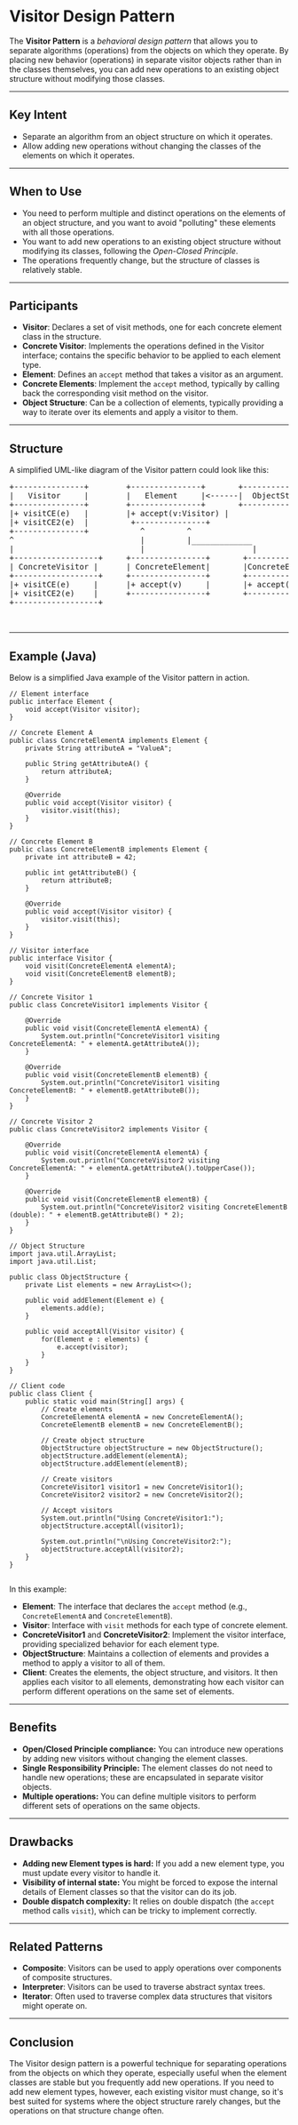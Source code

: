 <!DOCTYPE html>
<html lang="en">
<head>
  <meta charset="UTF-8">
  <title>Visitor Design Pattern README</title>
</head>
<body>

  <h1>Visitor Design Pattern</h1>

  <p>
    The <strong>Visitor Pattern</strong> is a <em>behavioral design pattern</em> that allows you to separate algorithms (operations) from the objects on which they operate. 
    By placing new behavior (operations) in separate visitor objects rather than in the classes themselves, you can add new operations to an existing object structure without modifying those classes.
  </p>

  <hr>

<h2>Key Intent</h2>
  <ul>
    <li>Separate an algorithm from an object structure on which it operates.</li>
    <li>Allow adding new operations without changing the classes of the elements on which it operates.</li>
  </ul>

  <hr>

<h2>When to Use</h2>
  <ul>
    <li>
      You need to perform multiple and distinct operations on the elements of an object structure, and you want to avoid "polluting" these elements with all those operations.
    </li>
    <li>
      You want to add new operations to an existing object structure without modifying its classes, following the <em>Open-Closed Principle</em>.
    </li>
    <li>
      The operations frequently change, but the structure of classes is relatively stable.
    </li>
  </ul>

  <hr>

<h2>Participants</h2>
  <ul>
    <li>
      <strong>Visitor</strong>: Declares a set of visit methods, one for each concrete element class in the structure.
    </li>
    <li>
      <strong>Concrete Visitor</strong>: Implements the operations defined in the Visitor interface; contains the specific behavior to be applied to each element type.
    </li>
    <li>
      <strong>Element</strong>: Defines an <code>accept</code> method that takes a visitor as an argument.
    </li>
    <li>
      <strong>Concrete Elements</strong>: Implement the <code>accept</code> method, typically by calling back the corresponding visit method on the visitor.
    </li>
    <li>
      <strong>Object Structure</strong>: Can be a collection of elements, typically providing a way to iterate over its elements and apply a visitor to them.
    </li>
  </ul>

  <hr>

<h2>Structure</h2>
  <p>A simplified UML-like diagram of the Visitor pattern could look like this:</p>
  <pre>
+---------------+        +---------------+       +-----------------+
|   Visitor     |        |   Element     |<------|  ObjectStructure|
+---------------+        +---------------+       +-----------------+
|+ visitCE(e)   |        |+ accept(v:Visitor) |         
|+ visitCE2(e)  |         +---------------+             
+---------------+           ^         ^                         
^                           |         |_____________
|                           |                       |
+------------------+     +----------------+       +----------------+
| ConcreteVisitor |      | ConcreteElement|       |ConcreteElement2|
+------------------+     +----------------+       +----------------+
|+ visitCE(e)     |      |+ accept(v)     |       |+ accept(v)     |
|+ visitCE2(e)    |      +----------------+       +----------------+
+------------------+














  </pre>

  <hr>

<h2>Example (Java)</h2>
  <p>Below is a simplified Java example of the Visitor pattern in action.</p>

  <pre><code>// Element interface
public interface Element {
    void accept(Visitor visitor);
}

// Concrete Element A
public class ConcreteElementA implements Element {
    private String attributeA = "ValueA";

    public String getAttributeA() {
        return attributeA;
    }

    @Override
    public void accept(Visitor visitor) {
        visitor.visit(this);
    }
}

// Concrete Element B
public class ConcreteElementB implements Element {
    private int attributeB = 42;

    public int getAttributeB() {
        return attributeB;
    }

    @Override
    public void accept(Visitor visitor) {
        visitor.visit(this);
    }
}

// Visitor interface
public interface Visitor {
    void visit(ConcreteElementA elementA);
    void visit(ConcreteElementB elementB);
}

// Concrete Visitor 1
public class ConcreteVisitor1 implements Visitor {

    @Override
    public void visit(ConcreteElementA elementA) {
        System.out.println("ConcreteVisitor1 visiting ConcreteElementA: " + elementA.getAttributeA());
    }

    @Override
    public void visit(ConcreteElementB elementB) {
        System.out.println("ConcreteVisitor1 visiting ConcreteElementB: " + elementB.getAttributeB());
    }
}

// Concrete Visitor 2
public class ConcreteVisitor2 implements Visitor {

    @Override
    public void visit(ConcreteElementA elementA) {
        System.out.println("ConcreteVisitor2 visiting ConcreteElementA: " + elementA.getAttributeA().toUpperCase());
    }

    @Override
    public void visit(ConcreteElementB elementB) {
        System.out.println("ConcreteVisitor2 visiting ConcreteElementB (double): " + elementB.getAttributeB() * 2);
    }
}

// Object Structure
import java.util.ArrayList;
import java.util.List;

public class ObjectStructure {
    private List<Element> elements = new ArrayList<>();

    public void addElement(Element e) {
        elements.add(e);
    }

    public void acceptAll(Visitor visitor) {
        for(Element e : elements) {
            e.accept(visitor);
        }
    }
}

// Client code
public class Client {
    public static void main(String[] args) {
        // Create elements
        ConcreteElementA elementA = new ConcreteElementA();
        ConcreteElementB elementB = new ConcreteElementB();

        // Create object structure
        ObjectStructure objectStructure = new ObjectStructure();
        objectStructure.addElement(elementA);
        objectStructure.addElement(elementB);

        // Create visitors
        ConcreteVisitor1 visitor1 = new ConcreteVisitor1();
        ConcreteVisitor2 visitor2 = new ConcreteVisitor2();

        // Accept visitors
        System.out.println("Using ConcreteVisitor1:");
        objectStructure.acceptAll(visitor1);

        System.out.println("\nUsing ConcreteVisitor2:");
        objectStructure.acceptAll(visitor2);
    }
}
  </code></pre>

  <p>
    In this example:
    <ul>
      <li><strong>Element</strong>: The interface that declares the <code>accept</code> method (e.g., <code>ConcreteElementA</code> and <code>ConcreteElementB</code>).</li>
      <li><strong>Visitor</strong>: Interface with <code>visit</code> methods for each type of concrete element.</li>
      <li><strong>ConcreteVisitor1</strong> and <strong>ConcreteVisitor2</strong>: Implement the visitor interface, providing specialized behavior for each element type.</li>
      <li><strong>ObjectStructure</strong>: Maintains a collection of elements and provides a method to apply a visitor to all of them.</li>
      <li><strong>Client</strong>: Creates the elements, the object structure, and visitors. It then applies each visitor to all elements, demonstrating how each visitor can perform different operations on the same set of elements.</li>
    </ul>
  </p>

  <hr>

<h2>Benefits</h2>
  <ul>
    <li>
      <strong>Open/Closed Principle compliance:</strong> You can introduce new operations by adding new visitors without changing the element classes.
    </li>
    <li>
      <strong>Single Responsibility Principle:</strong> The element classes do not need to handle new operations; these are encapsulated in separate visitor objects.
    </li>
    <li>
      <strong>Multiple operations:</strong> You can define multiple visitors to perform different sets of operations on the same objects.
    </li>
  </ul>

  <hr>

<h2>Drawbacks</h2>
  <ul>
    <li>
      <strong>Adding new Element types is hard:</strong> If you add a new element type, you must update every visitor to handle it.
    </li>
    <li>
      <strong>Visibility of internal state:</strong> You might be forced to expose the internal details of Element classes so that the visitor can do its job.
    </li>
    <li>
      <strong>Double dispatch complexity:</strong> It relies on double dispatch (the <code>accept</code> method calls <code>visit</code>), which can be tricky to implement correctly.
    </li>
  </ul>

  <hr>

<h2>Related Patterns</h2>
  <ul>
    <li><strong>Composite</strong>: Visitors can be used to apply operations over components of composite structures.</li>
    <li><strong>Interpreter</strong>: Visitors can be used to traverse abstract syntax trees.</li>
    <li><strong>Iterator</strong>: Often used to traverse complex data structures that visitors might operate on.</li>
  </ul>

  <hr>

<h2>Conclusion</h2>
  <p>
    The Visitor design pattern is a powerful technique for separating operations from the objects on which they operate, especially useful when the element classes are stable 
    but you frequently add new operations. If you need to add new element types, however, each existing visitor must change, so it's best suited for systems where the object 
    structure rarely changes, but the operations on that structure change often.
  </p>

</body>
</html>

